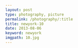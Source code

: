 ```yaml
---
layout: post
type: photography, picture
permalink: /photography/:title
title: newyork-10
date: 2013-08-06
keyword: newyork
imgpath: 10.jpg
---
```



